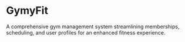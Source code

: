 # GymyFit
A comprehensive gym management system streamlining memberships, scheduling, and user profiles for an enhanced fitness experience.
